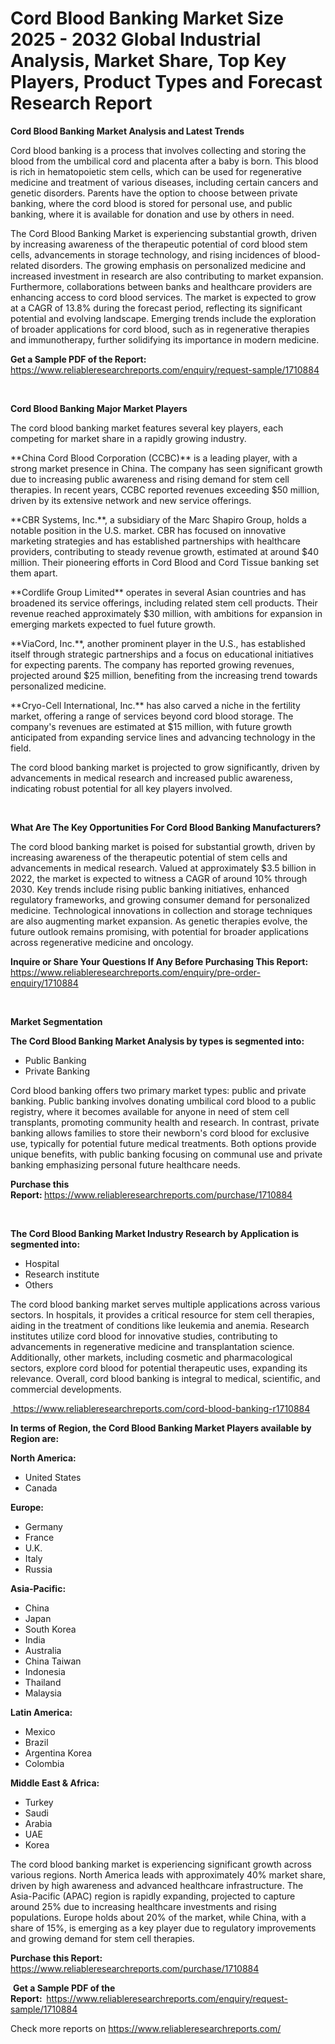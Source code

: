 <p><h1>Cord Blood Banking Market Size 2025 - 2032 Global Industrial Analysis, Market Share, Top Key Players, Product Types and Forecast Research Report</h1></p><p><strong>Cord Blood Banking Market Analysis and Latest Trends</strong></p>
<p><p>Cord blood banking is a process that involves collecting and storing the blood from the umbilical cord and placenta after a baby is born. This blood is rich in hematopoietic stem cells, which can be used for regenerative medicine and treatment of various diseases, including certain cancers and genetic disorders. Parents have the option to choose between private banking, where the cord blood is stored for personal use, and public banking, where it is available for donation and use by others in need.</p><p>The Cord Blood Banking Market is experiencing substantial growth, driven by increasing awareness of the therapeutic potential of cord blood stem cells, advancements in storage technology, and rising incidences of blood-related disorders. The growing emphasis on personalized medicine and increased investment in research are also contributing to market expansion. Furthermore, collaborations between banks and healthcare providers are enhancing access to cord blood services. The market is expected to grow at a CAGR of 13.8% during the forecast period, reflecting its significant potential and evolving landscape. Emerging trends include the exploration of broader applications for cord blood, such as in regenerative therapies and immunotherapy, further solidifying its importance in modern medicine.</p></p>
<p><strong>Get a Sample PDF of the Report:&nbsp;</strong> <a href="https://www.reliableresearchreports.com/enquiry/request-sample/1710884?utm_campaign=3061&utm_medium=2&utm_source=Github&utm_content=ia&utm_term=10032025&utm_id=cord-blood-banking">https://www.reliableresearchreports.com/enquiry/request-sample/1710884</a></p>
<p>&nbsp;</p>
<p><strong>Cord Blood Banking Major Market Players</strong></p>
<p><p>The cord blood banking market features several key players, each competing for market share in a rapidly growing industry. </p><p>**China Cord Blood Corporation (CCBC)** is a leading player, with a strong market presence in China. The company has seen significant growth due to increasing public awareness and rising demand for stem cell therapies. In recent years, CCBC reported revenues exceeding $50 million, driven by its extensive network and new service offerings.</p><p>**CBR Systems, Inc.**, a subsidiary of the Marc Shapiro Group, holds a notable position in the U.S. market. CBR has focused on innovative marketing strategies and has established partnerships with healthcare providers, contributing to steady revenue growth, estimated at around $40 million. Their pioneering efforts in Cord Blood and Cord Tissue banking set them apart.</p><p>**Cordlife Group Limited** operates in several Asian countries and has broadened its service offerings, including related stem cell products. Their revenue reached approximately $30 million, with ambitions for expansion in emerging markets expected to fuel future growth.</p><p>**ViaCord, Inc.**, another prominent player in the U.S., has established itself through strategic partnerships and a focus on educational initiatives for expecting parents. The company has reported growing revenues, projected around $25 million, benefiting from the increasing trend towards personalized medicine.</p><p>**Cryo-Cell International, Inc.** has also carved a niche in the fertility market, offering a range of services beyond cord blood storage. The company's revenues are estimated at $15 million, with future growth anticipated from expanding service lines and advancing technology in the field.</p><p>The cord blood banking market is projected to grow significantly, driven by advancements in medical research and increased public awareness, indicating robust potential for all key players involved.</p></p>
<p>&nbsp;</p>
<p><strong>What Are The Key Opportunities For Cord Blood Banking Manufacturers?</strong></p>
<p><p>The cord blood banking market is poised for substantial growth, driven by increasing awareness of the therapeutic potential of stem cells and advancements in medical research. Valued at approximately $3.5 billion in 2022, the market is expected to witness a CAGR of around 10% through 2030. Key trends include rising public banking initiatives, enhanced regulatory frameworks, and growing consumer demand for personalized medicine. Technological innovations in collection and storage techniques are also augmenting market expansion. As genetic therapies evolve, the future outlook remains promising, with potential for broader applications across regenerative medicine and oncology.</p></p>
<p><strong>Inquire or Share Your Questions If Any Before Purchasing This Report:</strong> <a href="https://www.reliableresearchreports.com/enquiry/pre-order-enquiry/1710884?utm_campaign=3061&utm_medium=2&utm_source=Github&utm_content=ia&utm_term=10032025&utm_id=cord-blood-banking">https://www.reliableresearchreports.com/enquiry/pre-order-enquiry/1710884</a></p>
<p>&nbsp;</p>
<p><strong>Market Segmentation</strong></p>
<p><strong>The Cord Blood Banking Market Analysis by types is segmented into:</strong></p>
<p><ul><li>Public Banking</li><li>Private Banking</li></ul></p>
<p><p>Cord blood banking offers two primary market types: public and private banking. Public banking involves donating umbilical cord blood to a public registry, where it becomes available for anyone in need of stem cell transplants, promoting community health and research. In contrast, private banking allows families to store their newborn's cord blood for exclusive use, typically for potential future medical treatments. Both options provide unique benefits, with public banking focusing on communal use and private banking emphasizing personal future healthcare needs.</p></p>
<p><strong>Purchase this Report:&nbsp;</strong><a href="https://www.reliableresearchreports.com/purchase/1710884?utm_campaign=3061&utm_medium=2&utm_source=Github&utm_content=ia&utm_term=10032025&utm_id=cord-blood-banking">https://www.reliableresearchreports.com/purchase/1710884</a></p>
<p>&nbsp;</p>
<p><strong>The Cord Blood Banking Market Industry Research by Application is segmented into:</strong></p>
<p><ul><li>Hospital</li><li>Research institute</li><li>Others</li></ul></p>
<p><p>The cord blood banking market serves multiple applications across various sectors. In hospitals, it provides a critical resource for stem cell therapies, aiding in the treatment of conditions like leukemia and anemia. Research institutes utilize cord blood for innovative studies, contributing to advancements in regenerative medicine and transplantation science. Additionally, other markets, including cosmetic and pharmacological sectors, explore cord blood for potential therapeutic uses, expanding its relevance. Overall, cord blood banking is integral to medical, scientific, and commercial developments.</p></p>
<p><a href="https://www.reliableresearchreports.com/cord-blood-banking-r1710884?utm_campaign=3061&utm_medium=2&utm_source=Github&utm_content=ia&utm_term=10032025&utm_id=cord-blood-banking">&nbsp;https://www.reliableresearchreports.com/cord-blood-banking-r1710884</a></p>
<p><strong>In terms of Region, the Cord Blood Banking Market Players available by Region are:</strong></p>
<p>
    <p> <strong> North America: </strong>
        <ul>
            <li>United States</li>
            <li>Canada</li>
        </ul>
        </p> 
    <p> <strong> Europe: </strong>
        <ul>
            <li>Germany</li>
            <li>France</li>
            <li>U.K.</li>
            <li>Italy</li>
            <li>Russia</li>
        </ul>
        </p> 
    <p> <strong> Asia-Pacific: </strong>
        <ul>
            <li>China</li>
            <li>Japan</li>
            <li>South Korea</li>
            <li>India</li>
            <li>Australia</li>
            <li>China Taiwan</li>
            <li>Indonesia</li>
            <li>Thailand</li>
            <li>Malaysia</li>
        </ul>
        </p> 
    <p> <strong> Latin America: </strong>
        <ul>
            <li>Mexico</li>
            <li>Brazil</li>
            <li>Argentina Korea</li>
            <li>Colombia</li>
        </ul>
        </p> 
    <p> <strong> Middle East & Africa: </strong>
        <ul>
            <li>Turkey</li>
            <li>Saudi</li>
            <li>Arabia</li>
            <li>UAE</li>
            <li>Korea</li>
        </ul>
    </p>
    </p>
<p><p>The cord blood banking market is experiencing significant growth across various regions. North America leads with approximately 40% market share, driven by high awareness and advanced healthcare infrastructure. The Asia-Pacific (APAC) region is rapidly expanding, projected to capture around 25% due to increasing healthcare investments and rising populations. Europe holds about 20% of the market, while China, with a share of 15%, is emerging as a key player due to regulatory improvements and growing demand for stem cell therapies.</p></p>
<p><strong>Purchase this Report: </strong><a href="https://www.reliableresearchreports.com/purchase/1710884?utm_campaign=3061&utm_medium=2&utm_source=Github&utm_content=ia&utm_term=10032025&utm_id=cord-blood-banking">https://www.reliableresearchreports.com/purchase/1710884</a></p>
<p>&nbsp;<strong>Get a Sample PDF of the Report:&nbsp;&nbsp;</strong><a href="https://www.reliableresearchreports.com/enquiry/request-sample/1710884?utm_campaign=3061&utm_medium=2&utm_source=Github&utm_content=ia&utm_term=10032025&utm_id=cord-blood-banking">https://www.reliableresearchreports.com/enquiry/request-sample/1710884</a></p>
<p><strong></strong></p>
<p>Check more reports on <a href="https://www.reliableresearchreports.com/?utm_campaign=3061&utm_medium=2&utm_source=Github&utm_content=ia&utm_term=10032025&utm_id=cord-blood-banking">https://www.reliableresearchreports.com/</a></p>